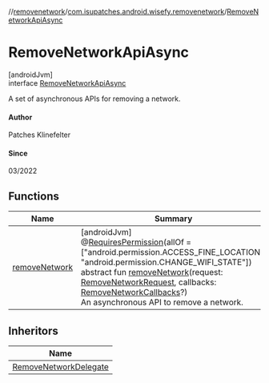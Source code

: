 //[removenetwork](../../../index.md)/[com.isupatches.android.wisefy.removenetwork](../index.md)/[RemoveNetworkApiAsync](index.md)

# RemoveNetworkApiAsync

[androidJvm]\
interface [RemoveNetworkApiAsync](index.md)

A set of asynchronous APIs for removing a network.

#### Author

Patches Klinefelter

#### Since

03/2022

## Functions

| Name | Summary |
|---|---|
| [removeNetwork](remove-network.md) | [androidJvm]<br>@[RequiresPermission](https://developer.android.com/reference/kotlin/androidx/annotation/RequiresPermission.html)(allOf = [&quot;android.permission.ACCESS_FINE_LOCATION&quot;, &quot;android.permission.CHANGE_WIFI_STATE&quot;])<br>abstract fun [removeNetwork](remove-network.md)(request: [RemoveNetworkRequest](../../com.isupatches.android.wisefy.removenetwork.entities/-remove-network-request/index.md), callbacks: [RemoveNetworkCallbacks](../../com.isupatches.android.wisefy.removenetwork.callbacks/-remove-network-callbacks/index.md)?)<br>An asynchronous API to remove a network. |

## Inheritors

| Name |
|---|
| [RemoveNetworkDelegate](../-remove-network-delegate/index.md) |
